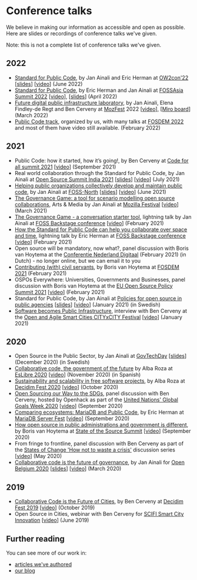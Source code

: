 # Conference talks

We believe in making our information as accessible and open as possible.
Here are slides or recordings of conference talks we've given.

Note: this is not a complete list of conference talks we've given.

## 2022

- [Standard for Public Code](https://www.ow2con.org/view/2022/Abstract_Community_Day#08061125), by Jan Ainali and Eric Herman at [OW2con'22](https://www.ow2con.org/view/2022/) [[slides](https://files.publiccode.net/nextcloud/index.php/s/HM47a44LwGGgQJY)] [[video](https://youtu.be/u0s2pzF9BFI?t=5337)] (June 2022)
- [Standard for Public Code](https://eventyay.com/e/6b901f56/session/7645), by Eric Herman and Jan Ainali at [FOSSAsia Summit 2022](https://eventyay.com/e/6b901f56) [[video](https://www.youtube.com/watch?v=-U-sgeT_TOQ)], [[slides](https://files.publiccode.net/nextcloud/index.php/s/4Wn2wCbRbXwHdMH)] (April 2022)
- [Future digital public infrastructure laboratory](https://schedule.mozillafestival.org/session/8L9VED-1), by Jan Ainali, Elena Findley-de Regt and Ben Cerveny at [MozFest](https://www.mozillafestival.org/) 2022 [[video](https://files.publiccode.net/nextcloud/index.php/s/sZSL2HRm7755JpG)], [[Miro board](https://miro.com/app/board/uXjVOHHg4yk=/)] (March 2022)
- [Public Code track](https://fosdem.org/2022/schedule/track/public_code/), organized by us, with many talks at [FOSDEM 2022](https://fosdem.org/2022/) and most of them have video still available. (February 2022)

## 2021

- Public Code: how it started, how it’s going!, by Ben Cerveny at [Code for all summit 2021](https://codeforall.org/summit-2021/) [[video](https://www.youtube.com/watch?v=u5My3x225qc)] (September 2021)
- Real world collaboration through the Standard for Public Code, by Jan Ainali at [Open Source Summit India 2021](https://web.archive.org/web/20210630211728/https://oss2021.saintgits.org/) [[slides](https://files.publiccode.net/nextcloud/index.php/s/PkPJXwieN4kbKzL)] [[video](https://www.youtube.com/watch?v=gseddZ5IQ4M&t=14338)] (July 2021)
- [Helping public organizations collectively develop and maintain public code](https://foss-north.se/2021/speakers-and-talks.html#jainali), by Jan Ainali at [FOSS-North](https://foss-north.se/2021/index.html) [[slides](https://files.publiccode.net/nextcloud/index.php/s/6dsfQHsoYR9W7DS)] [[video](https://conf.tube/videos/watch/bab4d723-7919-48cf-83e3-044dd0155b6d)] (June 2021)
- [The Governance Game: a tool for scenario modelling open source collaborations](https://schedule.mozillafestival.org/session/ZXSPX3-1), Arts & Media by Jan Ainali at [Mozilla Festival](https://schedule.mozillafestival.org/session/ZXSPX3-1) [[video](https://www.youtube.com/watch?v=Dt0WFla4eeM)] (March 2021)
- [The Governance Game - a conversation starter tool](https://archive.foss-backstage.de/session/governance-game-conversation-starter-tool), lightning talk by Jan Ainali at [FOSS Backstage conference](https://foss-backstage.de/) [[video](https://www.youtube.com/watch?v=-iAusIEx-_c)] (February 2021)
- [How the Standard for Public Code can help you collaborate over space and time](https://archive.foss-backstage.de/session/how-standard-public-code-can-help-you-collaborate-over-time-and-space), lightning talk by Eric Herman at [FOSS Backstage conference](https://foss-backstage.de/) [[video](https://www.youtube.com/watch?v=SKl3BX9kAbY)] (February 2021)
- Open source will be mandatory, now what?, panel discussion with Boris van Hoytema at the [Conferentie Nederland Digitaal](https://www.nederlanddigitaal.nl/conferentie-nederland-digitaal) (February 2021) (in Dutch) - no longer online, but we can email it to you
- [Contributing (with) civil servants](https://fosdem.org/2021/schedule/event/community_devroom_contributing_with_civil_servants/), by Boris van Hoytema at [FOSDEM 2021](https://video.fosdem.org/2021/D.community/community_devroom_contributing_with_civil_servants.webm) (February 2021)
- OSPOs Everywhere: Universities, Governments and Businesses, panel discussion with Boris van Hoytema at the [EU Open Source Policy Summit 2021](https://openforumeurope.org/event/policy-summit-2021/) [[video](https://youtu.be/nRohU4LxO-E)] (February 2021)
- Standard for Public Code, by Jan Ainali at [Policies for open source in public agencies](https://www.goto10.se/event/policy-for-oppen-programvara-hos-myndigheter-varfor-och-hur-ar-de-formulerade/) [[slides](https://hackmd.io/@Ainali/ryFCCIgCw#/)] [[video](https://youtu.be/oxCtmQrKAls?t=3259)] (January 2021) (in Swedish)
- [Software becomes Public Infrastructure](https://www.citybycity.com/session/software-becomes-public-infrastructure), interview with Ben Cerveny at the [Open and Agile Smart Cities CITYxCITY Festival](https://www.citybycity.com) [[video](https://www.youtube.com/watch?v=WhOb1YqasSc)] (January 2021)

## 2020

- Open Source in the Public Sector, by Jan Ainali at [GovTechDay](https://web.archive.org/web/20201021073851/https://www.govtechday.se/program) [[slides](https://hackmd.io/@Ainali/H1EQUI99D#/)] (December 2020) (in Swedish)
- [Collaborative code, the government of the future](https://propuestas.eslib.re/2020/charlas/codigo-colaborativo-gobierno-futuro) by Alba Roza at [EsLibre 2020](https://eslib.re/2020/) [[video](https://youtu.be/iBi551I2E2c)] (November 2020) (in Spanish)
- [Sustainability and scalability in free software projects](https://meta.decidim.org/conferences/decidimfest2020/f/1390/meetings/1444), by Alba Roza at [Decidim Fest 2020](https://meta.decidim.org/conferences/decidimfest2020) [[video](https://youtu.be/v4rXEjJlm8Q)] (October 2020)
- [Open Sourcing our Way to the SDGs](https://www.openhack.io/events/2020/9/21/open-sourcing-our-way-to-the-sdgs), panel discussion with Ben Cerveny, hosted by Openhack as part of the [United Nations' Global Goals Week 2020](https://www.globalgoals.org/news/global-goals-week) [[video](https://youtu.be/FkeQzL5q5t4)] (September 2020)
- [Comparing ecosystems: MariaDB and Public Code](https://mariadb.org/fest2020/ecosystems/), by Eric Herman at [MariaDB Server Fest](https://mariadb.org/fest2020/) [[video](https://youtu.be/m_H4KZmAVtY)] (September 2020)
- [How open source in public administrations and government is different](https://eventyay.com/e/8fa7fd14/session/6276), by Boris van Hoytema at [State of the Source Summit](https://opensource.org/StateOfTheSource) [[video](https://youtu.be/R7B2809l6EU)] (September 2020)
- From fringe to frontline, panel discussion with Ben Cerveny as part of the [States of Change 'How not to waste a crisis'](https://states-of-change.org/stories/how-not-to-waste-a-crisis) discussion series [[video](https://youtu.be/HcUOeuS7TlA)] (May 2020)
- [Collaborative code is the future of governance](https://2020.openbelgium.be/session/collaborative-code-future-governance), by Jan Ainali for [Open Belgium 2020](https://2020.openbelgium.be/) [[slides](https://docs.google.com/presentation/d/12WHEjs4M7Tswo2cL8kxVKC4e1WIi3nAI2ZSCQ-PG2j0/edit)] [[video](https://youtu.be/2nMv2yqyGVI)] (March 2020)

## 2019

- [Collaborative Code is the Future of Cities](https://meta.decidim.org/conferences/decidimfest19/f/1035/meetings/1303), by Ben Cerveny at [Decidim Fest 2019](https://meta.decidim.org/conferences/decidimfest19?locale=en) [[video](https://youtu.be/cnJtnZ9Cx1o)] (October 2019)
- Open Source in Cities, webinar with Ben Cerveny for [SCIFI Smart City Innovation](http://smartcityinnovation.eu/) [[video](https://youtu.be/JYZCG9INAhs)] (June 2019)

## Further reading

You can see more of our work in:

- [articles we've authored](articles.md)
- [our blog](https://blog.publiccode.net/)
